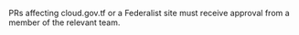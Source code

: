PRs affecting cloud.gov.tf or a Federalist site must receive approval from a member of the relevant team.
